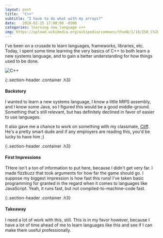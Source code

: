 ```yaml
---
layout: post
title:  "C++"
subtitle: "I have to do what with my arrays?"
date:   2018-02-25 17:00:00 -0500
categories: learning new_language c++
img: https://upload.wikimedia.org/wikipedia/commons/thumb/1/18/ISO_C%2B%2B_Logo.svg/1200px-ISO_C%2B%2B_Logo.svg.png
---
```


I've been on a crusade to learn languages, frameworks, libraries, etc. Today, I spent some time learning the very basics of C++ to both learn a new systems language, and to gain a better understanding for how things used to be done.

![C++]({{page.img}})

{:.section-header .container .h3}
#### Backstory

I wanted to learn a new systems language, I know a little MIPS assembly, and I know some Java, so I figured this would be a good middle-ground. Something that's still relevant, but has definitely declined in favor of easier to use languages.

It also gave me a chance to work on something with my classmate, [Cliff](https://www.linkedin.com/in/clifford-patterson2/). He's a pretty smart dude and if any employers are reading this, you'd be lucky to have him ;)

{:.section-header .container .h3}
#### First Impressions
THere isn't a ton of information to put here, because I didn't get very far. I made fizzbuzz that took arguments for how far the game should go. I suppose my biggest impression is how fast this runs! I've taken basic programming for granted in the regard when it comes to languages like JavaScript. Yeah, it runs fast, but not compiled-to-machine-code fast.

{:.section-header .container .h3}
#### Takeaway

I need a lot of work with this, still. This is in my favor however, because I have a lot of time ahead of me to learn languages like this and see if I can make them useful professionally. 
